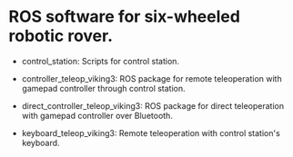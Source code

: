 # ROS software for six-wheeled robotic rover.

- control_station: Scripts for control station.

- controller_teleop_viking3: ROS package for remote teleoperation with gamepad controller through control station.

- direct_controller_teleop_viking3: ROS package for direct teleoperation with gamepad controller over Bluetooth.

- keyboard_teleop_viking3: Remote teleoperation with control station's keyboard.
